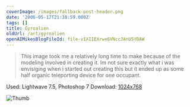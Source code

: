 ```yaml
---
coverImage: /images/fallback-post-header.png
date: '2006-05-17T21:38:59.000Z'
tags: []
title: Gyroalien
oldUrl: /art/gyroalien
openAIMikesBlogFileId: file-v1XIIEXrwe6VNccJAnU5YBAW
---
```


> This image took me a relatively long time to make because of the modeling involved in creating it. Im not sure exactly what i was envisiging when i started out creating this but it ended up as some half organic teleporting device for one occupant.

Used: Lightwave 7.5, Photoshop 7
Download: [1024x768](https://www.mikecann.co.uk/Images/Art-Full/Gyroalien.jpg)

![Thumb](https://www.mikecann.co.uk/Images/Art-Thumbs/Gyroalien.gif "Thumb")
